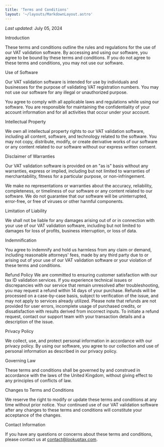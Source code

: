 ```yaml
---
title: 'Terms and Conditions'
layout: '~/layouts/MarkdownLayout.astro'
---
```


_Last updated_: July 05, 2024

Introduction

These terms and conditions outline the rules and regulations for the use of our VAT validation software. By accessing and using our software, you agree to be bound by these terms and conditions. If you do not agree to these terms and conditions, you may not use our software.

Use of Software

Our VAT validation software is intended for use by individuals and businesses for the purpose of validating VAT registration numbers. You may not use our software for any illegal or unauthorized purpose.

You agree to comply with all applicable laws and regulations while using our software. You are responsible for maintaining the confidentiality of your account information and for all activities that occur under your account.

Intellectual Property

We own all intellectual property rights to our VAT validation software, including all content, software, and technology related to the software. You may not copy, distribute, modify, or create derivative works of our software or any content related to our software without our express written consent.

Disclaimer of Warranties

Our VAT validation software is provided on an "as is" basis without any warranties, express or implied, including but not limited to warranties of merchantability, fitness for a particular purpose, or non-infringement.

We make no representations or warranties about the accuracy, reliability, completeness, or timeliness of our software or any content related to our software. We do not guarantee that our software will be uninterrupted, error-free, or free of viruses or other harmful components.

Limitation of Liability

We shall not be liable for any damages arising out of or in connection with your use of our VAT validation software, including but not limited to damages for loss of profits, business interruption, or loss of data.

Indemnification

You agree to indemnify and hold us harmless from any claim or demand, including reasonable attorneys' fees, made by any third party due to or arising out of your use of our VAT validation software or your violation of these terms and conditions.

Refund Policy
We are committed to ensuring customer satisfaction with our tax ID validation services. If you experience technical issues or discrepancies with our service that remain unresolved after troubleshooting, you may request a refund within 14 days of your purchase. Refunds will be processed on a case-by-case basis, subject to verification of the issue, and may not apply to services already utilized. Please note that refunds are not provided for user errors, incomplete usage of purchased credits, or dissatisfaction with results derived from incorrect inputs. To initiate a refund request, contact our support team with your transaction details and a description of the issue.

Privacy Policy

We collect, use, and protect personal information in accordance with our privacy policy. By using our software, you agree to our collection and use of personal information as described in our privacy policy.

Governing Law

These terms and conditions shall be governed by and construed in accordance with the laws of the United Kingdom, without giving effect to any principles of conflicts of law.

Changes to Terms and Conditions

We reserve the right to modify or update these terms and conditions at any time without prior notice. Your continued use of our VAT validation software after any changes to these terms and conditions will constitute your acceptance of the changes.

Contact Information

If you have any questions or concerns about these terms and conditions, please contact us at contact@lookuptax.com.